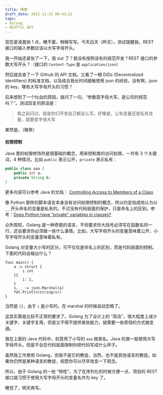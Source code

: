 ```yaml
---
title: 随想
draft_date: 2021-11-23 00:43:21
tags:
- Golang
- RESTful API
---
```


现在是凌晨快 1 点，睡不着，稍微写写。今天白天（昨天），测试提醒我，REST 接口的输入参数应该以大写字母开头。

我一开始还紧张了一下，我 out 了？我没有按照该有的规范开发？REST 接口的参数大写开头？（接口的 `Content-Type` 是 `application/json`）

然后就去查了一下 Github 的 API 文档，又看了一眼 DIDs (Decentralized Identifiers) 的标准文档，以及结合我长时间接触使用 json 的经验，没有啊，json 的 key，哪有大写字母开头的习惯？

后来想到了一个吐血的原因，就问了一句，“参数首字母大写，是公司的规范吗？”。测试回复的原话是：

> 我之前问过，就是你们开发自己都这么写，好像是，公有变量还是私有变量，就要首字母大写

果然是。（微笑）

#### 权限控制

Java 里的权限修饰符是很基础的概念，用来控制类的访问权限，一共有 3 个关键词、4 种情况，比如 `public` 表示公开，`private` 表示私有：

``` Java
public class aaa {
    public int a;
    private String b;
}
```

更多内容可以参考 Java 的文档： [Controlling Access to Members of a Class](https://docs.oracle.com/javase/tutorial/java/javaOO/accesscontrol.html)

像 Python 那样的脚本语言本身没有访问权限控制的概念，所以约定俗成地认为以 `__` 开头命名的变量是私有的，不过没有代码层面的保护，只是命名上的区别。参考：[Does Python have “private” variables in classes?](https://stackoverflow.com/questions/1641219/does-python-have-private-variables-in-classes)

众所周知，Golang 是一种奇葩的语言，不但要求你大括号必须写在函数名同一行，还会要求你必须做一些什么事情，比如，大写字母开头的变量意味着公开，小写字母开头的变量意味着私有。

Golang 对变量大小写的区分，可不仅仅是命名上的区别，而是代码层面的控制。下面的代码会输出什么？

``` Golang
func main() {
	a := struct {
		i int
	}{
		i: 1,
	}
	s, _ := json.Marshal(a)
	fmt.Println(string(s))
}
```

当然是 `{}`，由于 `i` 是小写的，在 marshal 的时候自动忽略了。

这其实算是比较不正常的要求了。Golang 为了设计上的 “简洁”，很大程度上减少关键字、关键字复用，但是又不得不提供某些能力，就需要一些奇怪的方式做变通。 

我在上面的 Java 代码中，刻意用了小写的 `aaa` 做类名。Java 的类一般使用大写字母开头，但是不会在代码层面限制你把代码写成什么样子。

虽然我工作使用 Golang，但我不是它的教徒，当然，也不是其他语言的教徒。如果你仍然是某种语言的教徒，祝愿你可以尽早改变一下观念。

所以，由于 Golang 的一些 “特性”，为了在序列化的时候方便一点，项目的 REST 接口就习惯于使用大写字母开头的变量名作为 key 了。

睡觉了，明天再写。
